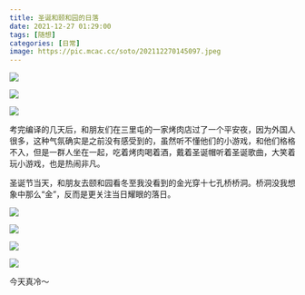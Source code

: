 ```yaml
---
title: 圣诞和颐和园的日落
date: 2021-12-27 01:29:00
tags: [随想]
categories: [日常]
image: https://pic.mcac.cc/soto/202112270145097.jpeg
---
```


![](https://pic.mcac.cc/soto/202112270145874.jpeg)

![](https://pic.mcac.cc/soto/202112270147863.jpeg)

![](https://pic.mcac.cc/soto/202112270149909.gif)

考完编译的几天后，和朋友们在三里屯的一家烤肉店过了一个平安夜，因为外国人很多，这种气氛确实是之前没有感受到的，虽然听不懂他们的小游戏，和他们格格不入，但是一群人坐在一起，吃着烤肉喝着酒，戴着圣诞帽听着圣诞歌曲，大笑着玩小游戏，也是热闹非凡。

圣诞节当天，和朋友去颐和园看冬至我没看到的金光穿十七孔桥桥洞。桥洞没我想象中那么“金”，反而是更关注当日耀眼的落日。

![](https://pic.mcac.cc/soto/202112270146963.jpeg)

![](https://pic.mcac.cc/soto/202112270146910.jpeg)

![](https://pic.mcac.cc/soto/202112270146383.jpeg)

![](https://pic.mcac.cc/soto/202112270146552.jpeg)

今天真冷～
